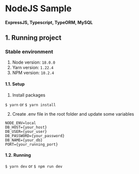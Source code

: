 # NodeJS Sample
#### ExpressJS, Typescript, TypeORM, MySQL

## 1. Running project
### Stable environment

1. Node version: ```18.0.0```
2. Yarn version: ```1.22.4```
3. NPM version: ```10.2.4```

#### 1.1. Setup
1. Install packages

```$ yarn``` or ```$ yarn install```

2. Create .env file in the root folder and update some variables
```
NODE_ENV=local
DB_HOST={your_host}
DB_USER={your_user}
DB_PASSWORD={your_password}
DB_NAME={your_db}
PORT={your_running_port}
```

#### 1.2. Running
```$ yarn dev``` or ```$ npm run dev```